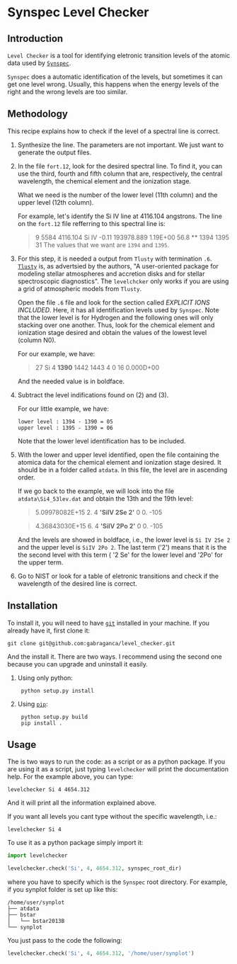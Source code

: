 # Synspec Level Checker

## Introduction

`Level Checker` is a tool for identifying eletronic transition levels of the
atomic data used by
[`Synspec`](http://nova.astro.umd.edu/Synspec43/synspec.html).

`Synspec` does a automatic identification of the levels, but sometimes it can
get one level wrong. Usually, this happens when the energy levels of the right
and the wrong levels are too similar.

## Methodology

This recipe explains how to check if the level of a spectral line is correct.

1. Synthesize the line. The parameters are not important. We just want to
   generate the output files.

2. In the file `fort.12`, look for the desired spectral line. To find it, you
   can use the third, fourth and fifth column that are, respectively, the
   central wavelength, the chemical element and the ionization stage.

   What we need is the number of the lower level (11th column) and the upper
   level (12th column).

   For example, let's identify the Si IV line at 4116.104 angstrons. The line
   on the `fort.12` file refferring to this spectral line is:

   >9   5584  4116.104   Si  IV   -0.11  193978.889   1.19E+00    56.8   ** 1394 1395   31
   The values that we want are `1394` and `1395`.


3. For this step, it is needed a output from `Tlusty` with termination `.6`.
   [`Tlusty`](http://nova.astro.umd.edu/) is, as advertsied by the authors,
   "A user-oriented package for modeling stellar atmospheres and accretion
   disks and for stellar spectroscopic diagnostics". The `levelchcker` only
   works if you are using a grid of atmospheric models from `Tlusty`.

   Open the file `.6` file and look for the section called
   *EXPLICIT IONS INCLUDED*. Here, it has all identification levels used by
   `Synspec`. Note that the lower level is for Hydrogen  and the following ones
   will only stacking over one another. Thus, look for the chemical element and
   ionization stage desired and obtain the values of the lowest level (column
   N0).

   For our example, we have:

   >27  Si 4  **1390**  1442  1443     4     0    16      0.000D+00

   And the needed value is in boldface.

4. Subtract the level indifications found on (2) and (3).

   For our little example, we have:

   ```
   lower level : 1394 - 1390 = 05
   upper level : 1395 - 1390 = 06
   ```

   Note that the lower level identification has to be included.

5. With the lower and upper level identified, open the file containing the
   atomica data for the chemical element and ionization stage desired.
   It should be in a folder called `atdata`. In this file, the level are in
   ascending order.

   If we go back to the example, we will look into the file
   `atdata\Si4_53lev.dat` and obtain the 13th and the 19th level:

   > 5.09978082E+15      2.    4 **'SiIV 2Se 2'**  0   0.  -105

   > 4.36843030E+15      6.    4 **'SiIV 2Po 2'**  0   0.  -105

   And the levels are showed in boldface, i.e., the lower level is
   `Si IV 2Se 2` and the upper level is `SiIV 2Po 2`. The last term ('2') means
   that it is the the second level with this term ( '2 Se' for the lower
   level and '2Po' for the upper term.

6. Go to NIST or look for a table of eletronic transitions and check if the
   wavelength of the desired line is correct.


## Installation

To install it, you will need to have [`git`](http://git-scm.com/) installed in
your machine. If you already have it, first clone it:

```
git clone git@github.com:gabraganca/level_checker.git
```

And the install it. There are two ways. I recommend using the second one because
you can upgrade and uninstall it easily.

1. Using only python:

        python setup.py install

2. Using [`pip`](https://pypi.python.org/pypi/pip):

        python setup.py build
        pip install .

## Usage

The is two ways to run the code: as a script or as a python package. If you
are using it as a script, just typing `levelchecker` will print the
documentation help. For the example above, you can type:

```
levelchecker Si 4 4654.312
```

And it will print all the information explained above.

If you want all levels you cant type without the specific wavelength, i.e.:

```
levelchecker Si 4
```

To use it as a python package simply import it:

```python
import levelchecker

levelchecker.check('Si', 4, 4654.312, synspec_root_dir)
```

where you have to specify which is the `Synspec` root directory. For example, if you synplot folder
is set up like this:

```
/home/user/synplot
├── atdata
├── bstar
│   └── bstar2013B
└── synplot
```

You just pass to the code the following:

```python
levelchecker.check('Si', 4, 4654.312, '/home/user/synplot')
```




